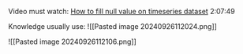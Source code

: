 Video must watch:
[How to fill null value on timeseries dataset](https://www.youtube.com/watch?v=yNQeH7bp8JM) 2:07:49

Knowledge usually use:
![[Pasted image 20240926112024.png]]

![[Pasted image 20240926112106.png]]